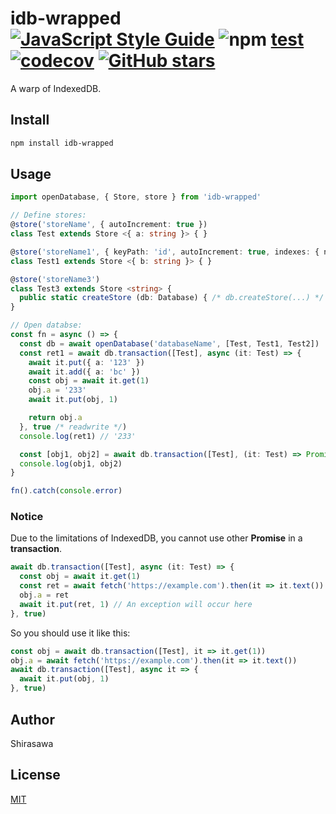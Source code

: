 # idb-wrapped [![JavaScript Style Guide](https://img.shields.io/badge/code%20style-standard-brightgreen.svg)](http://standardjs.com/) ![npm](https://img.shields.io/npm/v/idb-wrapped) [test](https://github.com/ShirasawaSama/idb-wrapped/workflows/Test/badge.svg) [![codecov](https://codecov.io/gh/ShirasawaSama/idb-wrapped/branch/master/graph/badge.svg)](https://codecov.io/gh/ShirasawaSama/idb-wrapped) [![GitHub stars](https://img.shields.io/github/stars/ShirasawaSama/idb-wrapped.svg?style=social&label=Stars)](https://github.com/ShirasawaSama/idb-wrapped)

A warp of IndexedDB.

## Install

```bash
npm install idb-wrapped
```

## Usage

```typescript
import openDatabase, { Store, store } from 'idb-wrapped'

// Define stores:
@store('storeName', { autoIncrement: true })
class Test extends Store <{ a: string }> { }

@store('storeName1', { keyPath: 'id', autoIncrement: true, indexes: { name: { unique: true } } })
class Test1 extends Store <{ b: string }> { }

@store('storeName3')
class Test3 extends Store <string> {
  public static createStore (db: Database) { /* db.createStore(...) */ }
}

// Open databse:
const fn = async () => {
  const db = await openDatabase('databaseName', [Test, Test1, Test2])
  const ret1 = await db.transaction([Test], async (it: Test) => {
    await it.put({ a: '123' })
    await it.add({ a: 'bc' })
    const obj = await it.get(1)
    obj.a = '233'
    await it.put(obj, 1)

    return obj.a
  }, true /* readwrite */)
  console.log(ret1) // '233'

  const [obj1, obj2] = await db.transaction([Test], (it: Test) => Promise.all([it.get(1), it.get(2)])) // readonly
  console.log(obj1, obj2)
}

fn().catch(console.error)
```

### Notice

Due to the limitations of IndexedDB, you cannot use other **Promise** in a **transaction**.

```typescript
await db.transaction([Test], async (it: Test) => {
  const obj = await it.get(1)
  const ret = await fetch('https://example.com').then(it => it.text()) // Note here, this is not allowed!
  obj.a = ret
  await it.put(ret, 1) // An exception will occur here
}, true)
```

So you should use it like this:

```typescript
const obj = await db.transaction([Test], it => it.get(1))
obj.a = await fetch('https://example.com').then(it => it.text())
await db.transaction([Test], async it => {
  await it.put(obj, 1)
}, true)
```

## Author

Shirasawa

## License

[MIT](./LICENSE)
